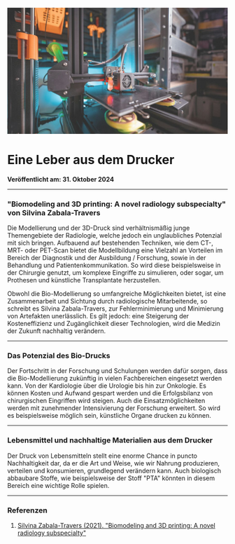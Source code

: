 ![Blogbild](/assets/cover-images/Artikel-2.jpg)

# Eine Leber aus dem Drucker

**Veröffentlicht am: 31. Oktober 2024**

---

### "Biomodeling and 3D printing: A novel radiology subspecialty" von Silvina Zabala-Travers

Die Modellierung und der 3D-Druck sind verhältnismäßig junge Themengebiete der Radiologie, welche jedoch ein unglaubliches Potenzial mit sich bringen. Aufbauend auf bestehenden Techniken, wie dem CT-, MRT- oder PET-Scan bietet die Modellbildung eine Vielzahl an Vorteilen im Bereich der Diagnostik und der Ausbildung / Forschung, sowie in der Behandlung und Patientenkommunikation. So wird diese beispielsweise in der Chirurgie genutzt, um komplexe Eingriffe zu simulieren, oder sogar, um Prothesen und künstliche Transplantate herzustellen.

Obwohl die Bio-Modellierung so umfangreiche Möglichkeiten bietet, ist eine Zusammenarbeit und Sichtung durch radiologische Mitarbeitende, so schreibt es Silvina Zabala-Travers, zur Fehlerminimierung und Minimierung von Artefakten unerlässlich. Es gilt jedoch: eine Steigerung der Kosteneffizienz und Zugänglichkeit dieser Technologien, wird die Medizin der Zukunft nachhaltig verändern.

---

### Das Potenzial des Bio-Drucks

Der Fortschritt in der Forschung und Schulungen werden dafür sorgen, dass die Bio-Modellierung zukünftig in vielen Fachbereichen eingesetzt werden kann. Von der Kardiologie über die Urologie bis hin zur Onkologie. Es können Kosten und Aufwand gespart werden und die Erfolgsbilanz von chirurgischen Eingriffen wird steigen. Auch die Einsatzmöglichkeiten werden mit zunehmender Intensivierung der Forschung erweitert. So wird es beispielsweise möglich sein, künstliche Organe drucken zu können.

---

### Lebensmittel und nachhaltige Materialien aus dem Drucker

Der Druck von Lebensmitteln stellt eine enorme Chance in puncto Nachhaltigkeit dar, da er die Art und Weise, wie wir Nahrung produzieren, verteilen und konsumieren, grundlegend verändern kann. Auch biologisch abbaubare Stoffe, wie beispielsweise der Stoff "PTA" könnten in diesem Bereich eine wichtige Rolle spielen.

---

### Referenzen

<a id="Referenzen"></a>

1. [Silvina Zabala-Travers (2021). "Biomodeling and 3D printing: A novel radiology subspecialty"](https://www.sciencedirect.com/science/article/pii/S2666964121000333)
